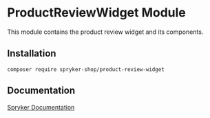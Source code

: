 # ProductReviewWidget Module

This module contains the product review widget and its components.

## Installation

```
composer require spryker-shop/product-review-widget
```

## Documentation

[Spryker Documentation](https://academy.spryker.com)
